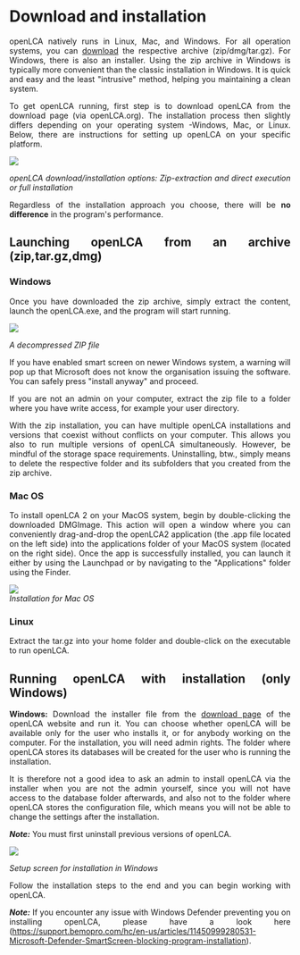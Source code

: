 <div style='text-align: justify;'>

# Download and installation

openLCA natively runs in Linux, Mac, and Windows. For all operation systems, you can [download](<http://www.openlca.org/download>) the respective archive (zip/dmg/tar.gz). For Windows, there is also an installer. Using the zip archive in Windows is typically more convenient than the classic installation in Windows. It is quick and easy and the least "intrusive" method, helping you maintaining a clean system.

To get openLCA running, first step is to download openLCA from the download page (via openLCA.org). The installation process then slightly differs depending on your operating system -Windows, Mac, or Linux. Below, there are instructions for setting up openLCA on your specific platform.

![](../media/installation_readme.png)

_openLCA download/installation options: Zip-extraction and direct execution or full installation_

Regardless of the installation approach you choose, there will be **no difference** in the program's performance. 


## Launching openLCA from an archive (zip,tar.gz,dmg)

### **Windows** 
Once you have downloaded the zip archive, simply extract the content, launch the openLCA.exe, and the program will start running. 

![](../media/download_olca_2.png)  

_A decompressed ZIP file_

If you have enabled smart screen on newer Windows system, a warning will pop up that Microsoft does not know the organisation issuing the software. You can safely press "install anyway" and proceed. 

If you are not an admin on your computer, extract the zip file to a folder where you have write access, for example your user directory.

With the zip installation, you can have multiple openLCA installations and versions that coexist without conflicts on your computer. This allows you also to run multiple versions of openLCA simultaneously. However, be mindful of the storage space requirements. Uninstalling, btw., simply means to delete the respective folder and its subfolders that you created from the zip archive.

### **Mac OS** 
To install openLCA 2 on your MacOS system, begin by double-clicking the downloaded DMGImage. This action will open a window where you can conveniently drag-and-drop the openLCA2 application (the .app file located on the left side) into the applications folder of your MacOS system (located on the right side). Once the app is successfully installed, you can launch it either by using the Launchpad or by navigating to the "Applications" folder using the Finder.

![](../media/mac.png)  
_Installation for Mac OS_

### **Linux**
Extract the tar.gz into your home folder and double-click on the executable to run openLCA.

## Running openLCA with installation (only Windows)

**Windows:** Download the installer file from the [download page](http://www.openlca.org/downloads) of the openLCA website and run it. You can choose whether openLCA will be available only for the user who installs it, or for anybody working on the computer. For the installation, you will need admin rights. The folder where openLCA stores its databases will be created for the user who is running the installation. 

It is therefore not a good idea to ask an admin to install openLCA via the installer when you are not the admin yourself, since you will not have access to the database folder afterwards, and also not to the folder where openLCA stores the configuration file, which means you will not be able to change the settings after the installation. 

**_Note:_** You must first uninstall previous versions of openLCA.

![](../media/openlca_installer.png)  

_Setup screen for installation in Windows_

Follow the installation steps to the end and you can begin working with openLCA.

_**Note:**_ If you encounter any issue with Windows Defender preventing you on installing openLCA, please have a look here (https://support.bemopro.com/hc/en-us/articles/11450999280531-Microsoft-Defender-SmartScreen-blocking-program-installation).

</div>
